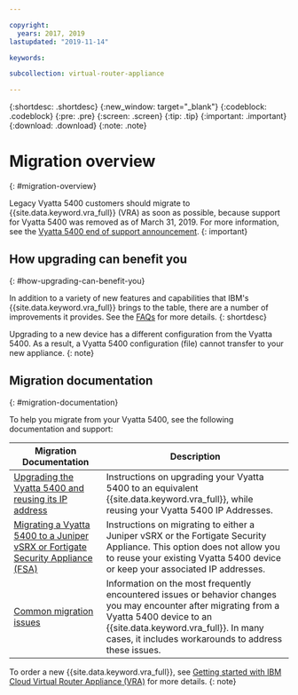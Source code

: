 ```yaml
---

copyright:
  years: 2017, 2019
lastupdated: "2019-11-14"

keywords: 

subcollection: virtual-router-appliance

---
```


{:shortdesc: .shortdesc}
{:new_window: target="_blank"}
{:codeblock: .codeblock}
{:pre: .pre}
{:screen: .screen}
{:tip: .tip}
{:important: .important}
{:download: .download}
{:note: .note}

# Migration overview
{: #migration-overview}

Legacy Vyatta 5400 customers should migrate to {{site.data.keyword.vra_full}} (VRA) as soon as possible, because support for Vyatta 5400 was removed as of March 31, 2019. For more information, see the [Vyatta 5400 end of support announcement](/docs/virtual-router-appliance?topic=virtual-router-appliance-vyatta-5400-end-of-support-announcement).
{: important}

## How upgrading can benefit you
{: #how-upgrading-can-benefit-you}

In addition to a variety of new features and capabilities that IBM's {{site.data.keyword.vra_full}} brings to the table, there are a number of improvements it provides. See the [FAQs](/docs/virtual-router-appliance?topic=virtual-router-appliance-faqs-for-ibm-virtual-router-appliance#what-improvements-does-the-virtual-router-appliance-vyatta-5600-have-over-the-vyatta-5400-) for more details.
{: shortdesc}

Upgrading to a new device has a different configuration from the Vyatta 5400. As a result, a Vyatta 5400 configuration (file) cannot transfer to your new appliance.
{: note}

## Migration documentation
{: #migration-documentation}

To help you migrate from your Vyatta 5400, see the following documentation and support:

| Migration Documentation | Description |
| ------------- | ------------- |
| [Upgrading the Vyatta 5400 and reusing its IP address](/docs/virtual-router-appliance?topic=virtual-router-appliance-upgrading-the-vyatta-5400-and-reusing-its-ip-addresses) | Instructions on upgrading your Vyatta 5400 to an equivalent {{site.data.keyword.vra_full}}, while reusing your Vyatta 5400 IP Addresses. |
| [Migrating a Vyatta 5400 to a Juniper vSRX or Fortigate Security Appliance (FSA)](/docs/virtual-router-appliance?topic=virtual-router-appliance-migrating-a-vyatta-5400-to-a-juniper-vsrx-or-fortigate-security-appliance-fsa-10gbps) | Instructions on migrating to either a Juniper vSRX or the Fortigate Security Appliance. This option does not allow you to reuse your existing Vyatta 5400 device or keep your associated IP addresses. |
| [Common migration issues](/docs/virtual-router-appliance?topic=virtual-router-appliance-vyatta-5400-common-migration-issues)  | Information on the most frequently encountered issues or behavior changes you may encounter after migrating from a Vyatta 5400 device to an {{site.data.keyword.vra_full}}. In many cases, it includes workarounds to address these issues. |

To order a new {{site.data.keyword.vra_full}}, see [Getting started with IBM Cloud Virtual Router Appliance (VRA)](/docs/virtual-router-appliance?topic=virtual-router-appliance-getting-started) for more details.
{: note}
